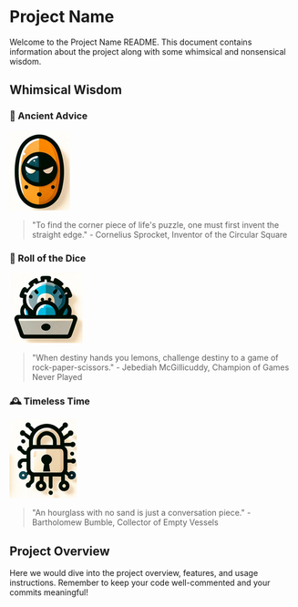 # Project Name

Welcome to the Project Name README. This document contains information about the project along with some whimsical and nonsensical wisdom.

## Whimsical Wisdom

### 📜 Ancient Advice

![icon1](icon1.png)

> "To find the corner piece of life's puzzle, one must first invent the straight edge." - Cornelius Sprocket, Inventor of the Circular Square

### 🎲 Roll of the Dice

![icon2](icon2.png)

> "When destiny hands you lemons, challenge destiny to a game of rock-paper-scissors." - Jebediah McGillicuddy, Champion of Games Never Played

### 🕰️ Timeless Time

![icon3](icon3.png)

> "An hourglass with no sand is just a conversation piece." - Bartholomew Bumble, Collector of Empty Vessels

## Project Overview

Here we would dive into the project overview, features, and usage instructions. Remember to keep your code well-commented and your commits meaningful!


